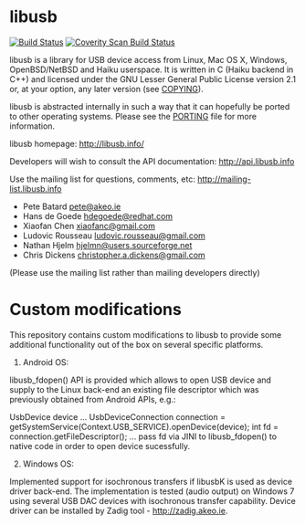 # libusb

[![Build Status](https://travis-ci.org/libusb/libusb.svg?branch=master)](https://travis-ci.org/libusb/libusb)
[![Coverity Scan Build Status](https://scan.coverity.com/projects/2180/badge.svg)](https://scan.coverity.com/projects/libusb-libusb)

libusb is a library for USB device access from Linux, Mac OS X,
Windows, OpenBSD/NetBSD and Haiku userspace.
It is written in C (Haiku backend in C++) and licensed under the GNU
Lesser General Public License version 2.1 or, at your option, any later
version (see [COPYING](COPYING)).

libusb is abstracted internally in such a way that it can hopefully
be ported to other operating systems. Please see the [PORTING](PORTING)
file for more information.

libusb homepage:
http://libusb.info/

Developers will wish to consult the API documentation:
http://api.libusb.info

Use the mailing list for questions, comments, etc:
http://mailing-list.libusb.info

- Pete Batard <pete@akeo.ie>
- Hans de Goede <hdegoede@redhat.com>
- Xiaofan Chen <xiaofanc@gmail.com>
- Ludovic Rousseau <ludovic.rousseau@gmail.com>
- Nathan Hjelm <hjelmn@users.sourceforge.net>
- Chris Dickens <christopher.a.dickens@gmail.com>

(Please use the mailing list rather than mailing developers directly)

Custom modifications
====================

This repository contains custom modifications to libusb to provide some 
additional functionality out of the box on several specific platforms.

1) Android OS:

libusb_fdopen() API is provided which allows to open USB device and supply 
to the Linux back-end an existing file descriptor which was previously 
obtained from Android APIs, e.g.:

UsbDevice device ...
UsbDeviceConnection connection = getSystemService(Context.USB_SERVICE).openDevice(device);
int fd = connection.getFileDescriptor();
...
pass fd via JINI to libusb_fdopen() to native code in order to open device 
sucessfully.

2) Windows OS:

Implemented support for isochronous transfers if libusbK is used as device 
driver back-end. The implementation is tested (audio output) on Windows 7 
using several USB DAC devices with isochronous transfer capability. Device 
driver can be installed by Zadig tool - http://zadig.akeo.ie.
